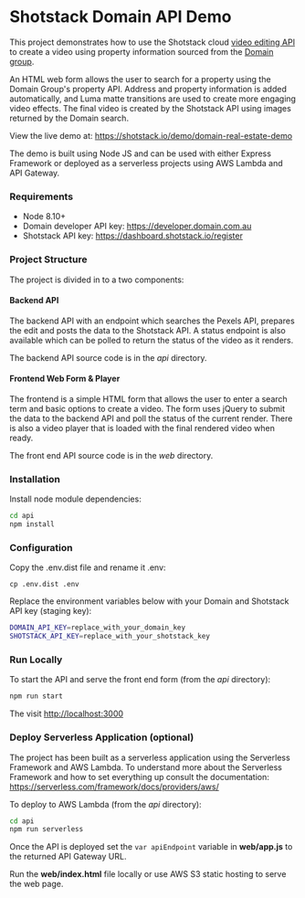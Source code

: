 # Shotstack Domain API Demo

This project demonstrates how to use the Shotstack cloud [video editing API](https://shotstack.io) to create 
a video using property information sourced from the [Domain group](https://developer.domain.com.au/).

An HTML web form allows the user to search for a property using the Domain
Group's property API. Address and property information is added automatically,
and Luma matte transitions are used to create more engaging video effects. The
final video is created by the Shotstack API using images returned by the Domain
search.

View the live demo at: https://shotstack.io/demo/domain-real-estate-demo

The demo is built using Node JS and can be used with either Express Framework or deployed 
as a serverless projects using AWS Lambda and API Gateway.

### Requirements

- Node 8.10+
- Domain developer API key: https://developer.domain.com.au
- Shotstack API key: https://dashboard.shotstack.io/register

### Project Structure

The project is divided in to a two components:

#### Backend API

The backend API with an endpoint which searches the Pexels API, prepares the edit and posts 
the data to the Shotstack API. A status endpoint is also available which can be polled to 
return the status of the video as it renders.

The backend API source code is in the _api_ directory.

#### Frontend Web Form & Player

The frontend is a simple HTML form that allows the user to enter a search term and basic 
options to create a video. The form uses jQuery to submit the data to the backend API and 
poll the status of the current render. There is also a video player that is loaded with 
the final rendered video when ready.

The front end API source code is in the _web_ directory.

### Installation

Install node module dependencies:

```bash
cd api
npm install
```

### Configuration

Copy the .env.dist file and rename it .env:

```
cp .env.dist .env
```

Replace the environment variables below with your
Domain and Shotstack API key (staging key):

```bash
DOMAIN_API_KEY=replace_with_your_domain_key
SHOTSTACK_API_KEY=replace_with_your_shotstack_key
```

### Run Locally

To start the API and serve the front end form (from the _api_ directory):

```bash
npm run start
```

The visit [http://localhost:3000](http://localhost:3000)


### Deploy Serverless Application (optional)

The project has been built as a serverless application using the Serverless Framework 
and AWS Lambda. To understand more about the Serverless Framework and how to set 
everything up consult the documentation: https://serverless.com/framework/docs/providers/aws/

To deploy to AWS Lambda (from the _api_ directory):

```bash
cd api
npm run serverless
```

Once the API is deployed set the `var apiEndpoint` variable in **web/app.js** to the returned
API Gateway URL.

Run the **web/index.html** file locally or use AWS S3 static hosting to serve the web page.
